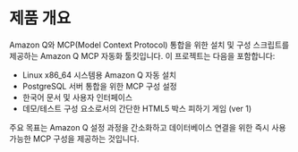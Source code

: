 # 제품 개요

Amazon Q와 MCP(Model Context Protocol) 통합을 위한 설치 및 구성 스크립트를 제공하는 Amazon Q MCP 자동화 툴킷입니다. 이 프로젝트는 다음을 포함합니다:

- Linux x86_64 시스템용 Amazon Q 자동 설치
- PostgreSQL 서버 통합을 위한 MCP 구성 설정
- 한국어 문서 및 사용자 인터페이스
- 데모/테스트 구성 요소로서의 간단한 HTML5 박스 피하기 게임 (ver 1)

주요 목표는 Amazon Q 설정 과정을 간소화하고 데이터베이스 연결을 위한 즉시 사용 가능한 MCP 구성을 제공하는 것입니다.
